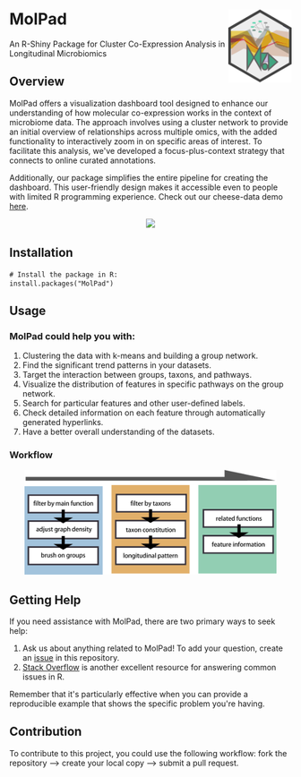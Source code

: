 # MolPad  <img src="https://github.com/KaiyanM/MolPad/blob/main/man/figures/logo.png" align="right" height="130" /></a>
An R-Shiny Package for Cluster Co-Expression Analysis in Longitudinal Microbiomics

## Overview

MolPad offers a visualization dashboard tool designed to enhance our understanding of how molecular co-expression works in the context of microbiome data. The approach involves using a cluster network to provide an initial overview of relationships across multiple omics, with the added functionality to interactively zoom in on specific areas of interest. To facilitate this analysis, we've developed a focus-plus-context strategy that connects to online curated annotations.

Additionally, our package simplifies the entire pipeline for creating the dashboard. This user-friendly design makes it accessible even to people with limited R programming experience. Check out our cheese-data demo [here](https://connect.doit.wisc.edu/molpad-demo/).

<p align="center">
  <img src="/man/figures/screen_recording.gif" width="600" /></a>  
</p>

## Installation

```{r, eval = FALSE}
# Install the package in R:
install.packages("MolPad")
```

## Usage

### MolPad could help you with:  

1. Clustering the data with k-means and building a group network.
2. Find the significant trend patterns in your datasets.
3. Target the interaction between groups, taxons, and pathways.
4. Visualize the distribution of features in specific pathways on the group network.
5. Search for particular features and other user-defined labels.
6. Check detailed information on each feature through automatically generated hyperlinks.
7. Have a better overall understanding of the datasets.

### Workflow

<p align="center">
  <img src="man/figures/flow.png" width="450"/></a>  
</p>

## Getting Help

If you need assistance with MolPad, there are two primary ways to seek help:

1. Ask us about anything related to MolPad! To add your question, create an [issue](https://github.com/KaiyanM/MolPad/issues) in this repository.
2. [Stack Overflow](https://stackoverflow.com/questions/tagged/molpad) is another excellent resource for answering common issues in R.

Remember that it's particularly effective when you can provide a reproducible example that shows the specific problem you're having.

## Contribution
To contribute to this project, you could use the following workflow: fork the repository --> create your local copy --> submit a pull request.


